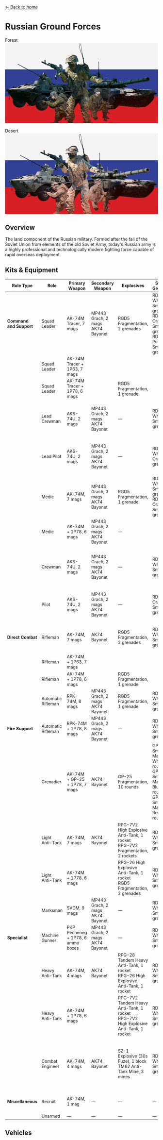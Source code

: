 [← Back to home](../../README.md)

# Russian Ground Forces

Forest
![Russian Ground Forces - Forest Camo](./russian-ground-forces-forest.png)

Desert
![Russian Ground Forces - Desert Camo](./russian-ground-forces-desert.png)

## Overview
The land component of the Russian military. Formed after the fall of the Soviet Union from elements of the old Soviet Army, today's Russian army is a highly professional and technologically modern fighting force capable of rapid overseas deployment.

## Kits & Equipment
| Role Type             | Role             | Primary Weapon                                               | Secondary Weapon                                                | Explosives                                             | Smoke Grenades                                      | Medical Supplies                    | Addtl. Equipment                                                   |
|-----------------------|------------------|--------------------------------------------------------------|-----------------------------------------------------------------|------------------------------------------------------|---------------------------------------------------|-------------------------------------|-------------------------------------------------------------------|
| **Command and Support** | Squad Leader   | AK-74M Tracer, 7 mags                                          | MP443 Grach, 2 mags<br>AK74 Bayonet                              | RGD5 Fragmentation, 2 grenades                        | RDG2 White Smoke, 2 grenades<br>RDG2 Orange Smoke, 1 grenade<br>RDG2 Purple Smoke, 1 grenade | Field Dressing, 2 packages           | Russian Field Binoculars<br>Rally Point                            |
|                       | Squad Leader   | AK-74M Tracer + 1P63, 7 mags                                   |                                                                 |                                                      |                                                   |                                     |                                                                     |
|                       | Squad Leader   | AK-74M Tracer + 1P78, 6 mags                                   |                                                                 | RGD5 Fragmentation, 1 grenade                         |                                                   |                                     |                                                                     |
|                       | Lead Crewman      | AKS-74U, 2 mags                                                 | MP443 Grach, 2 mags<br>AK74 Bayonet                              | —                                                    | RDG2 White Smoke, 2 grenades                     | Field Dressing, 2 packages           | Russian Field Binoculars<br>Vehicle Repair Tools<br>Rally Point     |
|                       | Lead Pilot        | AKS-74U, 2 mags                                                 | MP443 Grach, 2 mags<br>AK74 Bayonet                              | —                                                    | RDG2 White Orange, 2 grenades                    | Field Dressing, 2 packages           | Russian Field Binoculars<br>Vehicle Repair Tools<br>Rally Point     |
|                       | Medic             | AK-74M, 7 mags                                          | MP443 Grach, 3 mags<br>AK74 Bayonet                              | RGD5 Fragmentation, 1 grenade                         | RDG2 White Smoke, 2 grenades<br>RDG2 Orange Smoke, 2 grenades | Field Dressing, 9 packages<br>Medical Kit | MPL50 Spade<br>Russian Field Binoculars                        |
|                       | Medic             | AK-74M + 1P78, 6 mags                                          | MP443 Grach, 2 mags<br>AK74 Bayonet                              | —                                                    |                                                   |                                     | MPL50 Spade                                                        |
|                       | Crewman           | AKS-74U, 2 mags                                                 | MP443 Grach, 2 mags<br>AK74 Bayonet                              | —                                                    | RDG2 White Smoke, 2 grenades                     | Field Dressing, 2 packages           | MPL50 Spade<br>Russian Field Binoculars<br>Vehicle Repair Tools     |
|                       | Pilot             | AKS-74U, 2 mags                                                 | MP443 Grach, 2 mags<br>AK74 Bayonet                              | —                                                    | RDG2 Orange Smoke, 2 grenades                    | Field Dressing, 2 packages           | Russian Field Binoculars<br>Vehicle Repair Tools                    |
| **Direct Combat**      | Rifleman          | AK-74M, 7 mags                                       | AK74 Bayonet                                                    | RGD5 Fragmentation, 2 grenades                        | RDG2 White Smoke, 2 grenades                     | Field Dressing, 2 packages           | MPL50 Spade<br>Ammo Bag<br>Russian Field Binoculars                |
|                       | Rifleman          | AK-74M + 1P63, 7 mags                                |                                                                 |                                                      |                                                   |                                     |                                                                     |
|                       | Rifleman          | AK-74M + 1P78, 6 mags                                |                                                                 | RGD5 Fragmentation, 1 grenade                         |                                                   |                                     | MPL50 Spade<br>Ammo Bag                                            |
|                       | Automatic Rifleman | RPK-74M, 8 mags                                               | MP443 Grach, 2 mags<br>AK74 Bayonet                              | RGD5 Fragmentation, 1 grenade                         | RDG2 White Smoke, 2 grenades                     | Field Dressing, 2 packages           | MPL50 Spade<br>Russian Field Binoculars                            |
| **Fire Support**       | Automatic Rifleman | RPK-74M + 1P78, 8 mags                                         | MP443 Grach, 2 mags<br>AK74 Bayonet                              | —                                                    | RDG2 White Smoke, 2 grenades                     | Field Dressing, 2 packages           | MPL50 Spade                                                        |
|                       | Grenadier         | AK-74M + GP-25 + 1P78, 7 mags                                   | AK74 Bayonet                                                    | GP-25 Fragmentation, 10 rounds                       | GP-25 Smoke Marker White, 2 rounds<br>GP-25 Smoke Marker Blue, 2 rounds<br>GP-25 Smoke Marker Red, 2 rounds | Field Dressing, 2 packages           | MPL50 Spade                                                        |
|                       | Light Anti-Tank | AK-74M, 7 mags                                           | AK74 Bayonet                                                    | RPG-7V2 High Explosive Anti-Tank, 1 rocket<br>RPG-7V2 Fragmentation, 2 rockets | RDG2 White Smoke, 2 grenades                     | Field Dressing, 2 packages           | MPL50 Spade<br>Russian Field Binoculars                            |
|                       | Light Anti-Tank | AK-74M + 1P78, 6 mags                                           |                                                                 | RPG-26 High Explosive Anti-Tank, 1 rocket<br>RGD5 Fragmentation, 2 grenades | RDG2 White Smoke, 2 grenades                     | Field Dressing, 2 packages           | MPL50 Spade                                                        |
|                       | Marksman             | SVDM, 9 mags                                         | MP443 Grach, 2 mags<br>AK74 Bayonet                              | —                                                    | RDG2 White Smoke, 2 grenades                     | Field Dressing, 2 packages           | MPL50 Spade<br>Russian Field Binoculars                            |
| **Specialist**         | Machine Gunner    | PKP Pecheneg + 1P78, 6 ammo boxes                                     | MP443 Grach, 2 mags<br>AK74 Bayonet                              | —                                                    | RDG2 White Smoke, 2 grenades                     | Field Dressing, 2 packages           | MPL50 Spade                                                        |
|                       | Heavy Anti-Tank   | AK-74M, 4 mags                                           | AK74 Bayonet                                                    | RPG-28 Tandem Heavy Anti-Tank, 1 rocket<br>RPG-26 High Explosive Anti-Tank, 1 rocket | RDG2 White Smoke, 2 grenades                     | Field Dressing, 2 packages           | MPL50 Spade<br>Russian Field Binoculars                            |
|                       | Heavy Anti-Tank   | AK-74M + 1P78, 6 mags                                           |                                                                 | RPG-7V2 Tandem Heavy Anti-Tank, 1 rocket<br>RPG-7V2 High Explosive Anti-Tank, 1 rocket | RDG2 White Smoke, 2 grenades                     | Field Dressing, 2 packages           | MPL50 Spade                                                        |
|                       | Combat Engineer   | AK-74M, 4 mags                                           | AK74 Bayonet                                                    | SZ-1 Explosive (30s Fuze), 1 block<br>TM62 Anti-Tank Mine, 3 mines | RDG2 White Smoke, 2 grenades                     | Field Dressing, 2 packages           | MPL50 Spade<br>Vehicle Repair Tools<br>Sandbags<br>Razor Wire<br>Russian Field Binoculars |
| **Miscellaneous**      | Recruit           | AK-74M, 1 mag                                                   | —                                                               | —                                                    | —                                                 | Field Dressing, 1 package             | MPL50 Spade                                                        |
|                       | Unarmed           | —                                                              | —                                                               | —                                                    | —                                                 | —                                   | —                                                                 |

## Vehicles